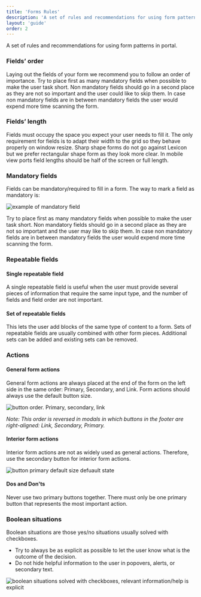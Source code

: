 ```yaml
---
title: 'Forms Rules'
description: 'A set of rules and recommendations for using form patterns in portal.'
layout: 'guide'
order: 2
---
```


<div class="page-description">A set of rules and recommendations for using form patterns in portal.</div>

### Fields’ order

Laying out the fields of your form we recommend you to follow an order of importance. Try to place first as many mandatory fields when possible to make the user task short. Non mandatory fields should go in a second place as they are not so important and the user could like to skip them. In case non mandatory fields are in between mandatory fields the user would expend more time scanning the form.

### Fields’ length

Fields must occupy the space you expect your user needs to fill it. The only requirement for fields is to adapt their width to the grid so they behave properly on window resize. Sharp shape forms do not go against Lexicon but we prefer rectangular shape form as they look more clear.
In mobile view ports field lengths should be half of the screen or full length.

### Mandatory fields

Fields can be mandatory/required to fill in a form. The way to mark a field as mandatory is:

![example of mandatory field](/images/lexicon/InputMandatory.jpg)

Try to place first as many mandatory fields when possible to make the user task short. Non mandatory fields should go in a second place as they are not so important and the user may like to skip them. In case non mandatory fields are in between mandatory fields the user would expend more time scanning the form.

### Repeatable fields

#### Single repeatable field

A single repeatable field is useful when the user must provide several pieces of information that require the same input type, and the number of fields and field order are not important.

#### Set of repeatable fields

This lets the user add blocks of the same type of content to a form. Sets of repeatable fields are usually combined with other form pieces. Additional sets can be added and existing sets can be removed.

### Actions

#### General form actions

General form actions are always placed at the end of the form on the left side in the same order: Primary, Secondary, and Link. Form actions should always use the default button size.

![button order. Primary, secondary, link](/images/lexicon/ButtonOrder.jpg)

_Note: This order is reversed in modals in which buttons in the footer are right-aligned: Link, Secondary, Primary._

#### Interior form actions

Interior form actions are not as widely used as general actions. Therefore, use the secondary button for interior form actions.

![button primary default size defuault state](/images/lexicon/ButtonIconSecondary.jpg)

#### Dos and Don'ts

Never use two primary buttons together. There must only be one primary button that represents the most important action.

<!--
<div class="row">
	<div class="dodont col-lg">
		<img class="do" src="/images/lexicon/FormButtonPrimaryDo.jpg" alt="Two butons, primary and secondary.">
		<p class="do">Do</p>
	</div>
	<div class="dodont col-lg">
		<img class="dont" src="/images/lexicon/FormButtonPrimaryDont.jpg" alt="Two butons, both primary">
		<p class="dont">Don't</p>
	</div>
</div>

Always use concrete words, rather than general words such as "Ok".

<div class="row">
	<div class="dodont col-lg">
		<img class="do" src="/images/lexicon/FormButtonPrimaryTextDo.jpg" alt="Primary button with text Done">
		<p class="do">Do</p>
	</div>
	<div class="dodont col-lg">
		<img class="dont" src="/images/lexicon/FormButtonPrimaryTextDont.jpg" alt="Primary button with text Ok">
		<p class="dont">Don't</p>
	</div>
</div> -->

### Boolean situations

Boolean situations are those yes/no situations usually solved with checkboxes.

-   Try to always be as explicit as possible to let the user know what is the outcome of the decision.
-   Do not hide helpful information to the user in popovers, alerts, or secondary text.

![boolean situations solved with checkboxes, relevant information/help is explicit](/images/lexicon/FormBooleanSituations.jpg)
